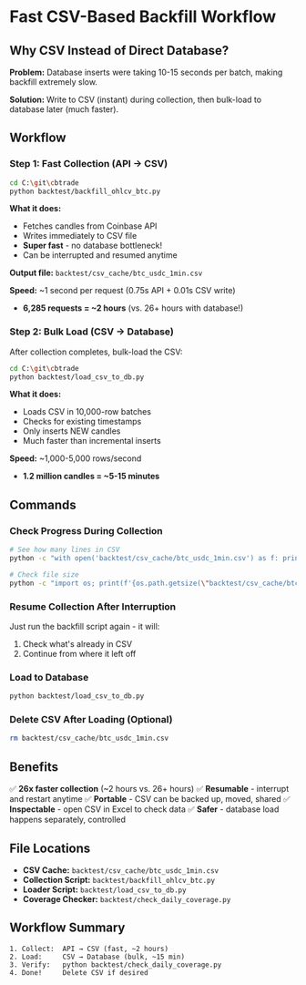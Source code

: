 # Fast CSV-Based Backfill Workflow

## Why CSV Instead of Direct Database?

**Problem:** Database inserts were taking 10-15 seconds per batch, making backfill extremely slow.

**Solution:** Write to CSV (instant) during collection, then bulk-load to database later (much faster).

## Workflow

### Step 1: Fast Collection (API → CSV)
```bash
cd C:\git\cbtrade
python backtest/backfill_ohlcv_btc.py
```

**What it does:**
- Fetches candles from Coinbase API
- Writes immediately to CSV file
- **Super fast** - no database bottleneck!
- Can be interrupted and resumed anytime

**Output file:** `backtest/csv_cache/btc_usdc_1min.csv`

**Speed:** ~1 second per request (0.75s API + 0.01s CSV write)
- **6,285 requests = ~2 hours** (vs. 26+ hours with database!)

### Step 2: Bulk Load (CSV → Database)
After collection completes, bulk-load the CSV:

```bash
cd C:\git\cbtrade
python backtest/load_csv_to_db.py
```

**What it does:**
- Loads CSV in 10,000-row batches
- Checks for existing timestamps
- Only inserts NEW candles
- Much faster than incremental inserts

**Speed:** ~1,000-5,000 rows/second
- **1.2 million candles = ~5-15 minutes**

## Commands

### Check Progress During Collection
```bash
# See how many lines in CSV
python -c "with open('backtest/csv_cache/btc_usdc_1min.csv') as f: print(f'{sum(1 for _ in f)-1:,} candles')"

# Check file size
python -c "import os; print(f'{os.path.getsize(\"backtest/csv_cache/btc_usdc_1min.csv\")/(1024*1024):.1f} MB')"
```

### Resume Collection After Interruption
Just run the backfill script again - it will:
1. Check what's already in CSV
2. Continue from where it left off

### Load to Database
```bash
python backtest/load_csv_to_db.py
```

### Delete CSV After Loading (Optional)
```bash
rm backtest/csv_cache/btc_usdc_1min.csv
```

## Benefits

✅ **26x faster collection** (~2 hours vs. 26+ hours)
✅ **Resumable** - interrupt and restart anytime
✅ **Portable** - CSV can be backed up, moved, shared
✅ **Inspectable** - open CSV in Excel to check data
✅ **Safer** - database load happens separately, controlled

## File Locations

- **CSV Cache:** `backtest/csv_cache/btc_usdc_1min.csv`
- **Collection Script:** `backtest/backfill_ohlcv_btc.py`
- **Loader Script:** `backtest/load_csv_to_db.py`
- **Coverage Checker:** `backtest/check_daily_coverage.py`

## Workflow Summary

```
1. Collect:  API → CSV (fast, ~2 hours)
2. Load:     CSV → Database (bulk, ~15 min)
3. Verify:   python backtest/check_daily_coverage.py
4. Done!     Delete CSV if desired
```
